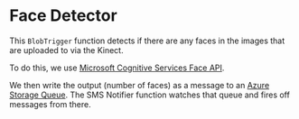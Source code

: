 # Face Detector

This `BlobTrigger` function detects if there are any faces in the images that are uploaded to via the Kinect. 

To do this, we use  [Microsoft Cognitive Services Face API](https://www.microsoft.com/cognitive-services/en-us/face-api).

We then write the output (number of faces) as a message to an [Azure Storage Queue](https://docs.microsoft.com/en-us/azure/storage/storage-dotnet-how-to-use-queues). The SMS Notifier function watches that queue and fires off messages from there. 

